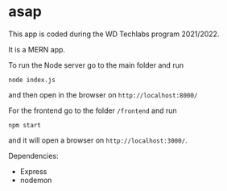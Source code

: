 # asap
This app is coded during the WD Techlabs program 2021/2022.

It is a MERN app.

To run the Node server go to the main folder and run

`node index.js`

and then open in the browser on `http://localhost:8000/`

For the frontend go to the folder `/frontend` and run

`npm start`

and it will open a browser on `http://localhost:3000/`.

Dependencies:
- Express
- nodemon
